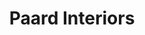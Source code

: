 ---
title: "Paard Interiors"
stack: "HTML - SCSS - Javascript - PHP - WordPress"
live: "http://paardinteriors.x10host.com/"
source: "https://github.com/ayofef/paard.io"
image: "paard.jpg"
description: "Paard interiors is an abstract Interior designer Website. The website showcases the designer's previous work, design packages and clients' reviews. The motivation behind this project was the implementation of an online appointment booking system, which was implemeted with Contact Form 7. Carried out visual research suitable for an interior designer, developed custom theme from Blankslate."
---
